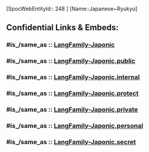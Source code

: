 ﻿---
tags:
- Lang_Family
type: LangFamily
---

[SpocWebEntityId:: 248 ]
[Name::Japanese~Ryukyu]


## Confidential Links & Embeds: 

### #is_/same_as :: [LangFamily-Japonic](/_Standards/Language/Lang~Family/LangFamily-Japonic.md) 

### #is_/same_as :: [LangFamily-Japonic.public](/_public/Language/Lang~Family/LangFamily-Japonic.public.md) 

### #is_/same_as :: [LangFamily-Japonic.internal](/_internal/Language/Lang~Family/LangFamily-Japonic.internal.md) 

### #is_/same_as :: [LangFamily-Japonic.protect](/_protect/Language/Lang~Family/LangFamily-Japonic.protect.md) 

### #is_/same_as :: [LangFamily-Japonic.private](/_private/Language/Lang~Family/LangFamily-Japonic.private.md) 

### #is_/same_as :: [LangFamily-Japonic.personal](/_personal/Language/Lang~Family/LangFamily-Japonic.personal.md) 

### #is_/same_as :: [LangFamily-Japonic.secret](/_secret/Language/Lang~Family/LangFamily-Japonic.secret.md)

